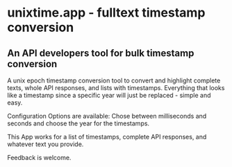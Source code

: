 # unixtime.app - fulltext timestamp conversion

## An API developers tool for bulk timestamp conversion

A unix epoch timestamp conversion tool to convert and highlight complete texts, whole API responses, and lists with timestamps. Everything that looks like a timestamp since a specific year will just be replaced - simple and easy.

Configuration Options are available: Chose between milliseconds and seconds and choose the year for the timestamps.

This App works for a list of timestamps, complete API responses, and whatever text you provide.

Feedback is welcome.
